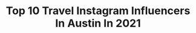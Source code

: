---
title: Top 10 Travel Instagram Influencers In Austin In 2021
description: >-
  Find top travel Instagram influencers in Austin in 2021. Most popular hashtags: #austin #austinblogger #austintexas.
platform: Instagram
hits: 296
text_top: Identify the most popular Instagram influencers on inBeat.
text_bottom: Our database holds 296 Instagram influencers like this in Austin, United States for you to connect with.
profiles:
  - username: "dylanguidone"
    fullname: >-
      Dylan Guidone
    bio: >-
      🌵 Austin, TX 🌮
    location: "United States"
    followers: 20876
    engagement: 98
    commentsToLikes: 0.031875
    id: ck5ch9q13qd470i1137ju7861
    verified: false
    hashtags: "#china, #travel, #austin, #texas"
  - username: "destiny"
    fullname: >-
      Steven Kenneth Bonnell II
    bio: >-
      I play a variety of games and talk about a variety of topics regarding politics/philosophy.
    location: "United States"
    followers: 49998
    engagement: 653
    commentsToLikes: 0.024439
    id: ck6uc3ptcdbr40j71up24ye7j
    verified: true
    hashtags: "#memes, #destiny, #twitch, #streamer"
  - username: "jabegg"
    fullname: >-
      Jenny Abegg
    bio: >-
      📍Cascadia || Just a slice 🍕
    location: "United States"
    followers: 7757
    engagement: 651
    commentsToLikes: 0.022046
    id: ck55pjl7uap7o0i1105o0vn2r
    verified: false
    hashtags: ""
  - username: "swiftwellness"
    fullname: >-
      Ashley | Wellness Blogger 🌱
    bio: >-
      Travel lovin’ cat mama helping YOU become your BEST self Health | fashion | self-care | wellness | travel 📍 Austin 👇🏻Blog & shop (Tiktok finds below)
    location: "United States"
    followers: 48212
    engagement: 228
    commentsToLikes: 0.041874
    id: ck13aefwvpzo30i19wk2hd7jb
    verified: false
    hashtags: "#ltkfit, #ltkhome, #swiftwellness, #mindbodygram"
  - username: "jamieivey"
    fullname: >-
      Jamie Ivey
    bio: >-
      🎧 Podcaster #happyhourwithjamieivey 📚 Author @ifyouonlyknewbook ❤️ @aaroniveyatx , my kids, food & travel 🌮 Austin, TX.
    location: "United States"
    followers: 96314
    engagement: 129
    commentsToLikes: 0.158658
    id: ck0u7jqkd4zxr0i190hczbvwx
    verified: false
    hashtags: "#thehappyhourwithjamieivey, #austinstoneworship, #loveoverall, #exnihilocollective"
  - username: "thefashionadmin"
    fullname: >-
      Steve
    bio: >-
      Fashion / Lifestyle / Purpose 📸 Photography — @_envisionphotography 🤝 Networking events — @phillygents 📍Philly Black Lives Matter
    location: "United States"
    followers: 25496
    engagement: 308
    commentsToLikes: 0.378264
    id: ck5hhtn91a0kk0i11k1ly2u0x
    verified: false
    hashtags: "#fashionblog, #phillyfashion, #mensstyle, #mensfashion"
  - username: "sweetlikeoyin"
    fullname: >-
      Oyin • Austin Travel Blogger
    bio: >-
      🖼 ✘ Welcome to my Visual Diary 📱 ✘ TikTok Obsessed 80k+ 📌 ✘ Pinterest 2.7m Views 📧 ✘ partnerships@sweetlikeoyin.com 👇🏾 ✘ Links to Everything You Need
    location: "United States"
    followers: 44774
    engagement: 815
    commentsToLikes: 0.033645
    id: ck14kdd8koyxo0i19mo8n6im5
    verified: false
    hashtags: "#sarsmustend, #endpolicebrutality, #endswat, #endsars"
  - username: "austinsills"
    fullname: >-
      Austin | Travel & Landscape
    bio: >-
      🚌 Having more fun than should be allowed 🌵 Arizona based 🖼 Print Shop 👇🏻
    location: "United States"
    followers: 8730
    engagement: 1378
    commentsToLikes: 0.057105
    id: ck55lvuqt2kcz0i1125bu83i9
    verified: false
    hashtags: "#pennypostcardseries"
  - username: "readysetjetset"
    fullname: >-
      Haley • Austin Travel Blogger
    bio: >-
      ⬇️ COME TO MOROCCO WITH ME! ⬇️ (she/her) Travel+Adventure+Lifestyle Photographer 💌 rsjstravel@gmail.com Disney ➡️ @haley_explores 🏠 Austin, TX
    location: "United States"
    followers: 125960
    engagement: 86
    commentsToLikes: 0.068422
    id: ck0tw45qrdy0w0i19dq26ib5k
    verified: false
    hashtags: "#austintx, #traveldeeper, #drdaydreaming, #texas"
  - username: "whereismalia"
    fullname: >-
      Malia ⭐️ Austin Travel Blogger
    bio: >-
      🌞 Travel + Lifestyle 🌜 🌿Plant-based foodie and creative 🌸 🏡 Austin, Texas
    location: "United States"
    followers: 3868
    engagement: 1967
    commentsToLikes: 0.035900
    id: ck5q26vkxek0c0i11gxnpndsr
    verified: false
    hashtags: ""
---